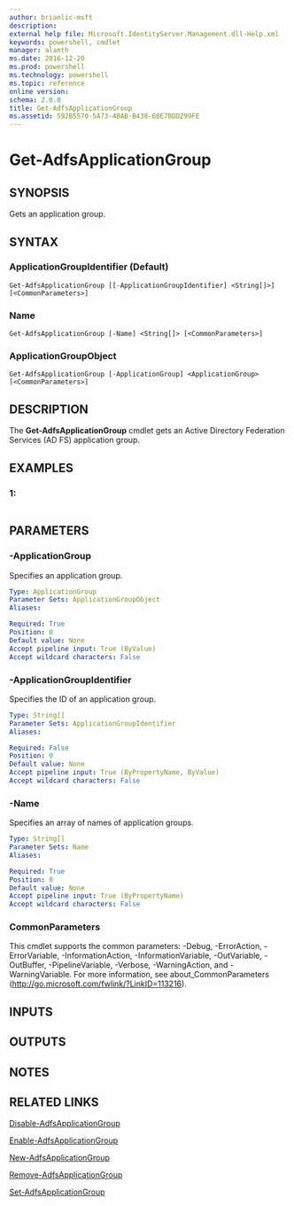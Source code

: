 ```yaml
---
author: brianlic-msft
description: 
external help file: Microsoft.IdentityServer.Management.dll-Help.xml
keywords: powershell, cmdlet
manager: alanth
ms.date: 2016-12-20
ms.prod: powershell
ms.technology: powershell
ms.topic: reference
online version: 
schema: 2.0.0
title: Get-AdfsApplicationGroup
ms.assetid: 592B5570-5A73-48AB-B438-68E7BDD299FE
---
```


# Get-AdfsApplicationGroup

## SYNOPSIS
Gets an application group.

## SYNTAX

### ApplicationGroupIdentifier (Default)
```
Get-AdfsApplicationGroup [[-ApplicationGroupIdentifier] <String[]>] [<CommonParameters>]
```

### Name
```
Get-AdfsApplicationGroup [-Name] <String[]> [<CommonParameters>]
```

### ApplicationGroupObject
```
Get-AdfsApplicationGroup [-ApplicationGroup] <ApplicationGroup> [<CommonParameters>]
```

## DESCRIPTION
The **Get-AdfsApplicationGroup** cmdlet gets an Active Directory Federation Services (AD FS) application group.

## EXAMPLES

### 1:
```

```

## PARAMETERS

### -ApplicationGroup
Specifies an application group.

```yaml
Type: ApplicationGroup
Parameter Sets: ApplicationGroupObject
Aliases: 

Required: True
Position: 0
Default value: None
Accept pipeline input: True (ByValue)
Accept wildcard characters: False
```

### -ApplicationGroupIdentifier
Specifies the ID of an application group.

```yaml
Type: String[]
Parameter Sets: ApplicationGroupIdentifier
Aliases: 

Required: False
Position: 0
Default value: None
Accept pipeline input: True (ByPropertyName, ByValue)
Accept wildcard characters: False
```

### -Name
Specifies an array of names of application groups.

```yaml
Type: String[]
Parameter Sets: Name
Aliases: 

Required: True
Position: 0
Default value: None
Accept pipeline input: True (ByPropertyName)
Accept wildcard characters: False
```

### CommonParameters
This cmdlet supports the common parameters: -Debug, -ErrorAction, -ErrorVariable, -InformationAction, -InformationVariable, -OutVariable, -OutBuffer, -PipelineVariable, -Verbose, -WarningAction, and -WarningVariable. For more information, see about_CommonParameters (http://go.microsoft.com/fwlink/?LinkID=113216).

## INPUTS

## OUTPUTS

## NOTES

## RELATED LINKS

[Disable-AdfsApplicationGroup](./Disable-AdfsApplicationGroup.md)

[Enable-AdfsApplicationGroup](./Enable-AdfsApplicationGroup.md)

[New-AdfsApplicationGroup](./New-AdfsApplicationGroup.md)

[Remove-AdfsApplicationGroup](./Remove-AdfsApplicationGroup.md)

[Set-AdfsApplicationGroup](./Set-AdfsApplicationGroup.md)

